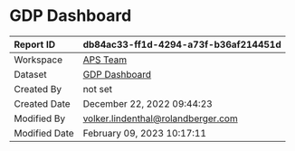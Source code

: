



# GDP Dashboard

|Report ID|db84ac33-ff1d-4294-a73f-b36af214451d|
| :--- | :--- |
|Workspace|[APS Team](../Workspaces/APS-Team.md)|
|Dataset|[GDP Dashboard](../Datasets/GDP-Dashboard.md)|
|Created By|not set|
|Created Date|December 22, 2022 09:44:23|
|Modified By|volker.lindenthal@rolandberger.com|
|Modified Date|February 09, 2023 10:17:11|
